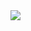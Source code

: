 <img src="https://github-readme-stats.vercel.app/api?username=zero2ditf&&show_icons=true&title_color=000000&icon_color=FFD700&text_color=black&bg_color=white">
